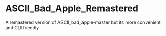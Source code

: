 # ASCII_Bad_Apple_Remastered
 A remastered version of ASCII_bad_apple-master but its more convenient and CLI friendly

